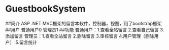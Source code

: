 # GuestbookSystem
##简介
  ASP .NET MVC框架的留言本软件，控制器，视图，用了bootstrap框架
##用户
  普通用户0
  管理员1
##功能
  普通用户：1.查看全站留言
           2.查看自己留言
           3.添加留言
  管理员：1.查看全站留言
         2.删除留言
         3.审核留言
         4.用户管理（删除用户）
         5.留言统计
